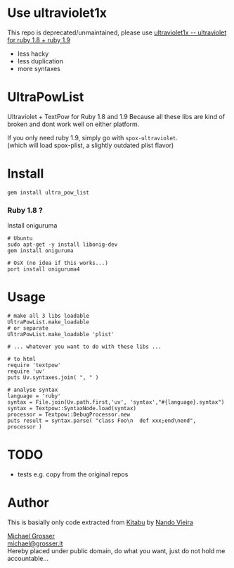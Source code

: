 Use ultraviolet1x
=================
This repo is deprecated/unmaintained, please use [ultraviolet1x -- ultraviolet for ruby 1.8 + ruby 1.9](https://github.com/grosser/ultraviolet)

 - less hacky
 - less duplication
 - more syntaxes


UltraPowList
============

Ultraviolet + TextPow for Ruby 1.8 and 1.9
Because all these libs are kind of broken and dont work well on either platform.

If you only need ruby 1.9, simply go with `spox-ultraviolet`.</br>
(which will load spox-plist, a slightly outdated plist flavor)

Install
=======
    gem install ultra_pow_list

### Ruby 1.8 ?
Install oniguruma

    # Ubuntu
    sudo apt-get -y install libonig-dev
    gem install oniguruma

    # OsX (no idea if this works...)
    port install oniguruma4

Usage
=====

    # make all 3 libs loadable
    UltraPowList.make_loadable
    # or separate
    UltraPowList.make_loadable 'plist'

    # ... whatever you want to do with these libs ...

    # to html
    require 'textpow'
    require 'uv'
    puts Uv.syntaxes.join( ", " )

    # analyse syntax
    language = 'ruby'
    syntax = File.join(Uv.path.first,'uv', 'syntax',"#{language}.syntax")
    syntax = Textpow::SyntaxNode.load(syntax)
    processor = Textpow::DebugProcessor.new
    puts result = syntax.parse( "class Foo\n  def xxx;end\nend",  processor )



TODO
====
 - tests e.g. copy from the original repos

Author
======
This is basially only code extracted from [Kitabu](https://github.com/fnando/kitabu)
 by [Nando Vieira](http://simplesideias.com.br/)

[Michael Grosser](http://grosser.it)<br/>
michael@grosser.it<br/>
Hereby placed under public domain, do what you want, just do not hold me accountable...
